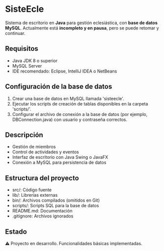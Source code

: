 # SisteEcle

Sistema de escritorio en **Java** para gestión eclesiástica, con **base de datos MySQL**.
Actualmente está **incompleto y en pausa**, pero se puede retomar y continuar.

## Requisitos
- Java JDK 8 o superior
- MySQL Server
- IDE recomendado: Eclipse, IntelliJ IDEA o NetBeans

## Configuración de la base de datos
1. Crear una base de datos en MySQL llamada 'sisteecle'.
2. Ejecutar los scripts de creación de tablas disponibles en la carpeta 'scripts/'.
3. Configurar el archivo de conexión a la base de datos (por ejemplo, DBConnection.java) con usuario y contraseña correctos.

## Descripción
- Gestión de miembros
- Control de actividades y eventos
- Interfaz de escritorio con Java Swing o JavaFX
- Conexión a MySQL para persistencia de datos

## Estructura del proyecto
- src/: Código fuente
- lib/: Librerías externas
- bin/: Archivos compilados (omitidos en Git)
- scripts/: Scripts SQL para la base de datos
- README.md: Documentación
- .gitignore: Archivos ignorados

## Estado
⚠️ Proyecto en desarrollo. Funcionalidades básicas implementadas.
